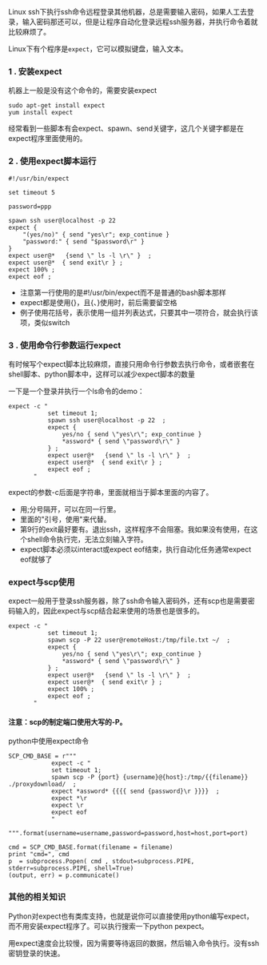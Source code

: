 
Linux ssh下执行ssh命令远程登录其他机器，总是需要输入密码，如果人工去登录，输入密码那还可以，但是让程序自动化登录远程ssh服务器，并执行命令着就比较麻烦了。

Linux下有个程序是`expect`，它可以模拟键盘，输入文本。

### 1 . 安装expect
机器上一般是没有这个命令的，需要安装expect

	sudo apt-get install expect
	yum install expect

经常看到一些脚本有会expect、spawn、send关键字，这几个关键字都是在expect程序里面使用的。

### 2 . 使用expect脚本运行
	
	#!/usr/bin/expect
	 
	set timeout 5
	 
	password=ppp
	 
	spawn ssh user@localhost -p 22
	expect {
	    "(yes/no)" { send "yes\r"; exp_continue }
	    "password:" { send "$password\r" }
	}
	expect user@*   {send \" ls -l \r\" }  ;
	expect user@*  { send exit\r } ;
	expect 100% ;
	expect eof ;

- 注意第一行使用的是#!/usr/bin/expect而不是普通的bash脚本那样
- expect都是使用{}，且{、}使用时，前后需要留空格
- 例子使用花括号，表示使用一组并列表达式，只要其中一项符合，就会执行该项，类似switch

### 3 . 使用命令行参数运行expect

有时候写个expect脚本比较麻烦，直接只用命令行参数去执行命令，或者嵌套在shell脚本、python脚本中，这样可以减少expect脚本的数量

一下是一个登录并执行一个ls命令的demo：

	expect -c "
	           set timeout 1;
	           spawn ssh user@localhost -p 22  ;
	           expect {
	               yes/no { send \"yes\r\"; exp_continue }
	               *assword* { send \"password\r\" }
	           } ;
	           expect user@*   {send \" ls -l \r\" }  ;
	           expect user@*  { send exit\r } ;
	           expect eof ;
	       "

expect的参数-c后面是字符串，里面就相当于脚本里面的内容了。

- 用;分号隔开，可以在同一行里。      
- 里面的"引号，使用\"来代替。      
- 第9行的exit最好要有。退出ssh，这样程序不会阻塞。我如果没有使用，在这个shell命令执行完，无法立刻输入字符。      
- expect脚本必须以interact或expect eof结束，执行自动化任务通常expect eof就够了      

### expect与scp使用

expect一般用于登录ssh服务器，除了ssh命令输入密码外，还有scp也是需要密码输入的，因此expect与scp结合起来使用的场景也是很多的。

	expect -c "
	           set timeout 1;
	           spawn scp -P 22 user@remoteHost:/tmp/file.txt ~/  ;
	           expect {
	               yes/no { send \"yes\r\"; exp_continue }
	               *assword* { send \"password\r\" }
	           } ;
	           expect user@*   {send \" ls -l \r\" }  ;
	           expect user@*  { send exit\r } ;
	           expect 100% ;
	           expect eof ;
	       "

#### 注意：scp的制定端口使用大写的-P。

python中使用expect命令

	SCP_CMD_BASE = r"""
	            expect -c "
	            set timeout 1;
	            spawn scp -P {port} {username}@{host}:/tmp/{{filename}} ./proxydownload/  ;
	            expect *assword* {{{{ send {password}\r }}}}  ;
	            expect *\r
	            expect \r
	            expect eof
	            "
	    """.format(username=username,password=password,host=host,port=port)
	 
	cmd = SCP_CMD_BASE.format(filename = filename)
	print "cmd=", cmd
	p  = subprocess.Popen( cmd , stdout=subprocess.PIPE, stderr=subprocess.PIPE, shell=True)
	(output, err) = p.communicate()

### 其他的相关知识
Python对expect也有类库支持，也就是说你可以直接使用python编写expect，而不用安装expect程序了。可以执行搜索一下python pexpect。      

用expect速度会比较慢，因为需要等待返回的数据，然后输入命令执行。没有ssh密钥登录的快速。





